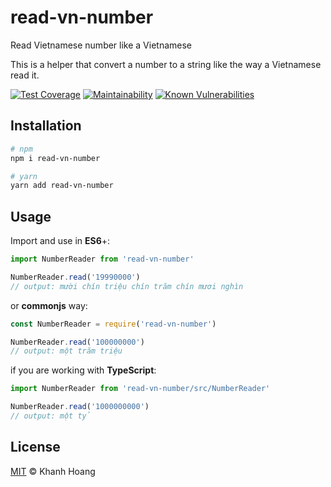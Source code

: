 # read-vn-number

Read Vietnamese number like a Vietnamese

This is a helper that convert a number to a string like the way a Vietnamese read it.

[![Test Coverage](https://api.codeclimate.com/v1/badges/c37ac7256141c64434bd/test_coverage)](https://codeclimate.com/github/hckhanh/read-vn-number/test_coverage)
[![Maintainability](https://api.codeclimate.com/v1/badges/c37ac7256141c64434bd/maintainability)](https://codeclimate.com/github/hckhanh/read-vn-number/maintainability)
[![Known Vulnerabilities](https://snyk.io/test/github/hckhanh/read-vn-number/badge.svg?targetFile=package.json)](https://snyk.io/test/github/hckhanh/read-vn-number?targetFile=package.json)

## Installation

```bash
# npm
npm i read-vn-number

# yarn
yarn add read-vn-number
```

## Usage

Import and use in **ES6**+:

```js
import NumberReader from 'read-vn-number'

NumberReader.read('19990000')
// output: mười chín triệu chín trăm chín mươi nghìn
```

or **commonjs** way:

```js
const NumberReader = require('read-vn-number')

NumberReader.read('100000000')
// output: một trăm triệu
```

if you are working with **TypeScript**:

```typescript
import NumberReader from 'read-vn-number/src/NumberReader'

NumberReader.read('1000000000')
// output: một tỷ
```

## License

[MIT](LICENSE) © Khanh Hoang
